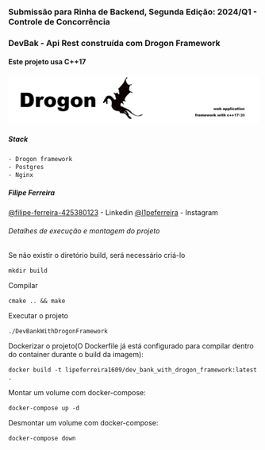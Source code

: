### Submissão para Rinha de Backend, Segunda Edição: 2024/Q1 - Controle de Concorrência

### DevBak - Api Rest construída com Drogon Framework 

#### Este projeto usa C++17
![Imagem que representa o Drogon](./drogon_img.jpeg)

##### Stack
    - Drogon framework
    - Postgres
    - Nginx

##### Filipe Ferreira
[@filipe-ferreira-425380123](https://www.linkedin.com/in/filipe-ferreira-425380123/) - Linkedin
[@l1peferreira](https://www.instagram.com/l1peferreira/) - Instagram




###### Detalhes de execução e montagem do projeto

Se não existir o diretório build, será necessário criá-lo
```shell
mkdir build
```

Compilar
```shell
cmake .. && make
```

Executar o projeto
```shell
./DevBankWithDrogonFramework
```

Dockerizar o projeto(O Dockerfile já está configurado para compilar dentro do container durante o build da imagem):
```shell
docker build -t lipeferreira1609/dev_bank_with_drogon_framework:latest .
```

Montar um volume com docker-compose:
```shell
docker-compose up -d
```

Desmontar um volume com docker-compose:
```shell
docker-compose down
```
